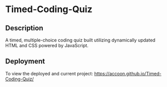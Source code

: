 # Timed-Coding-Quiz
## Description
A timed, multiple-choice coding quiz built utilizing dynamically updated HTML and CSS powered by JavaScript.

## Deployment
To view the deployed and current project: https://accoon.github.io/Timed-Coding-Quiz/